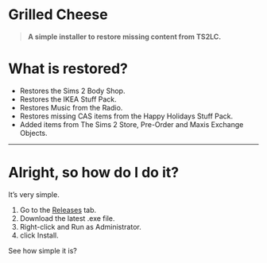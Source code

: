 # Grilled Cheese
>**A simple installer to restore missing content from TS2LC.**

# **What is restored?**
- Restores the Sims 2 Body Shop.
- Restores the IKEA Stuff Pack.
- Restores Music from the Radio.
- Restores missing CAS items from the Happy Holidays Stuff Pack.
- Added items from The Sims 2 Store, Pre-Order and Maxis Exchange Objects.
---
# **Alright, so how do I do it?**
It’s very simple. 
1. Go to the [Releases](https://github.com/watheusctavares/Grilled-Cheese/releases) tab.
2. Download the latest .exe file.
3. Right-click and Run as Administrator. 
4. click Install. 

See how simple it is?
